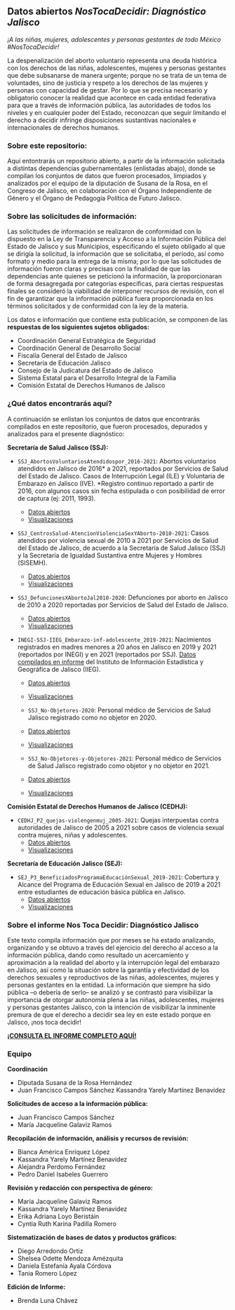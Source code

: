 ## Datos abiertos *NosTocaDecidir: Diagnóstico Jalisco*

*¡A las niñas, mujeres, adolescentes y personas gestantes de todo México #NosTocaDecidir!*

La despenalización del aborto voluntario representa una deuda histórica con los derechos de las niñas, adolescentes, mujeres y personas gestantes que debe subsanarse de manera urgente; porque no se trata de un tema de voluntades, sino de justicia y respeto a los derechos de las mujeres y personas con capacidad de gestar. Por lo que se precisa necesario y obligatorio conocer la realidad que acontece en cada entidad federativa para que a través de información pública, las autoridades de todos los niveles y en cualquier poder del Estado, reconozcan que seguir limitando el derecho a decidir infringe disposiciones sustantivas nacionales e internacionales de derechos humanos.

### Sobre este repositorio: 
Aquí entontrarás un repositorio abierto, a partir de la información solicitada a distintas dependencias gubernamentales (enlistadas abajo), donde se compilan los conjuntos de datos que fueron procesados, limpiados y analizados por el equipo de la diputación de Susana de la Rosa, en el Congreso de Jalisco, en colaboración con el Órgano Independiente de Género y el Órgano de Pedagogía Política de Futuro Jalisco.

### Sobre las solicitudes de información:
Las solicitudes de información se realizaron de conformidad con lo dispuesto en la Ley de Transparencia y Acceso a la Información Pública del Estado de Jalisco y sus Municipios, especificando el sujeto obligado al que se dirigía la solicitud, la información que se solicitaba, el período, así como formato y medio para la entrega de la misma; por lo que las solicitudes de información fueron claras y precisas con la finalidad de que las dependencias ante quienes se peticionó la información, la proporcionaran de forma desagregada por categorías específicas, para ciertas respuestas finales se consideró la viabilidad de interponer recursos de revisión, con el fin de garantizar que la información pública fuera proporcionada en los términos solicitados y de conformidad con la ley de la materia.

Los datos e información que contiene esta publicación, se componen de las **respuestas de los siguientes sujetos obligados:** 
- Coordinación General Estratégica de Seguridad
- Coordinación General de Desarrollo Social
- Fiscalía General del Estado de Jalisco
- Secretaría de Educación Jalisco
- Consejo de la Judicatura del Estado de Jalisco
- Sistema Estatal para el Desarrollo Integral de la Familia
- Comisión Estatal de Derechos Humanos de Jalisco

###  ¿Qué datos encontrarás aquí?
A continuación se enlistan los conjuntos de datos que encontrarás compilados en este repositorio, que fueron procesados, depurados y analizados para el presente diagnóstico:

 **Secretaría de Salud Jalisco (SSJ):**
 - `SSJ_AbortosVoluntariosAtendidospor_2016-2021`: 
Abortos voluntarios atendidos en Jalisco de 2016* a 2021, reportados por Servicios de Salud del Estado de Jalisco. Casos de Interrupción Legal (ILE) y Voluntaria de Embarazo en Jalisco (IVE).
*Registro continuo reportado a partir de 2016, con algunos casos sin fecha estipulada o con posibilidad de error de captura (ej: 2011, 1993).
	- [Datos abiertos](https://github.com/Futuro-Jalisco/datos-nostocadecidir/blob/main/datos/SSJ_AbortosVoluntariosAtendidospor_2016-2021_06.csv)
	- [Visualizaciones](https://public.tableau.com/views/SSJ_AbortosVoluntariosAtendidospor_02/SSJ_AbortosVoluntariosAtendidospor_02?:language=en-US&:display_count=n&:origin=viz_share_link) 

 - `SSJ_CentrosSalud-AtencionViolenciaSexYAborto-2010-2021`: Casos atendidos por violencia sexual de 2010 a 2021 por Servicios de Salud del Estado de Jalisco, de acuerdo a la Secretaría de Salud Jalisco (SSJ) y la Secretaría de Igualdad Sustantiva entre Mujeres y Hombres (SISEMH).
	- [Datos abiertos](https://github.com/Futuro-Jalisco/datos-nostocadecidir/blob/main/datos/SSJ_CentrosSalud-AtencionViolenciaSexYAborto-2010-2021_10.xlsx)
	- [Visualizaciones](https://public.tableau.com/views/SSJ_CentrosSalud-AtencionViolenciaSexYAborto2010-2021_02/CentrosSalud-AtencinViolenciaSexYAborto2010-2021_02-seleccion?:language=en-US&:display_count=n&:origin=viz_share_link)

 - `SSJ_DefuncionesXAbortoJal2010-2020`:
Defunciones por aborto en Jalisco de 2010 a 2020 reportadas por Servicios de Salud del Estado de Jalisco.
	- [Datos abiertos](https://github.com/Futuro-Jalisco/datos-nostocadecidir/blob/main/datos/SSJ_DefuncionesXAbortoJal2010-2020_01.csv)
	- [Visualizaciones](https://public.tableau.com/views/Salud_DefuncionesXAbortoJal2010-2020_01/Salud_DefuncionesXAbortoJal2010-2020_01?:language=en-US&:display_count=n&:origin=viz_share_link) 

 - `INEGI-SSJ-IIEG_Embarazo-inf-adolescente_2019-2021`:
Nacimientos registrados en madres menores a 20 años en Jalisco en 2019 y 2021 (reportados por INEGI) y en 2021 (reportados por SSJ). [Datos compilados en informe](https://iieg.gob.mx/ns/wp-content/uploads/2022/02/EmbarazoAdolescenteJalisco2010-2021.pdf) del Instituto de Información Estadística y Geográfica de Jalisco (IIEG).
	- [Datos abiertos](https://github.com/Futuro-Jalisco/datos-nostocadecidir/blob/main/datos/INEGI-SSJ-IIEG_Embarazo-inf-adolescente_2019-2021.csv)
	- [Visualizaciones](https://public.tableau.com/views/IIEG_Embarazo-inf-adolescente-menores20_2019-2021_01/Dashboard1?:language=en-US&:display_count=n&:origin=viz_share_link)

	- `SSJ_No-Objetores-2020`:
Personal médico de Servicios de Salud Jalisco registrado como no objetor en 2020.
	- [Datos abiertos](https://github.com/Futuro-Jalisco/datos-nostocadecidir/blob/main/datos/SSJ_No-Objetores-2020.csv)
	- [Visualizaciones](https://public.tableau.com/views/Igualdad_NoObjetoresConciencia2020/IgualdadSalud_NoObjetoresConciencia2020?:language=en-US&:display_count=n&:origin=viz_share_link) 

	 - `SSJ_No-Objetores-y-Objetores-2021`:
Personal médico de Servicios de Salud Jalisco registrado como objetor y no objetor en 2021.
	- [Datos abiertos](https://github.com/Futuro-Jalisco/datos-nostocadecidir/blob/main/datos/SSJ_No-Objetores-y-Objetores-2021.csv)
	- [Visualizaciones](https://public.tableau.com/views/Igualdad_ObjetoresConciencia2021_01/Igualdad_ObjetoresConciencia2021?:language=en-US&:display_count=n&:origin=viz_share_link) 


 **Comisión Estatal de Derechos Humanos de Jalisco (CEDHJ):**
 - `CEDHJ_P2_quejas-violengenmuj_2005-2021`: 
Quejas interpuestas contra autoridades de Jalisco de 2005 a 2021 sobre casos de violencia sexual contra mujeres, niñas y adolescentes.
	- [Datos abiertos](https://github.com/Futuro-Jalisco/datos-nostocadecidir/blob/main/datos/CEDHJ_P2_quejas-violengenmuj_2005-2021_02.csv)
	- [Visualizaciones](https://public.tableau.com/views/CEDHJ_P2_quejas-violengenmuj_2005-2021_01/CEDHJ_P2_quejas-violengenmuj_2005-2021_01?:language=en-US&:display_count=n&:origin=viz_share_link) 

 **Secretaría de Educación Jalisco (SEJ):**
 - `SEJ_P3_BeneficiadosProgramaEducaciónSexual_2019-2021`: 
Cobertura y Alcance del Programa de Educación Sexual en Jalisco de 2019 a 2021 entre estudiantes de educación básica pública en Jalisco.
	- [Datos abiertos](https://github.com/Futuro-Jalisco/datos-nostocadecidir/blob/main/datos/SEJ_P3_BeneficiadosProgramaEducaci%C3%B3nSexual_2019-2021_02.csv)
	- [Visualizaciones](https://public.tableau.com/views/SEP_P3_BeneficiadosProgramaEducacinSexual/SEP_P3_BeneficiadosProgramaEducacinSexual_01?:language=en-US&:display_count=n&:origin=viz_share_link)

### Sobre el informe Nos Toca Decidir: Diagnóstico Jalisco 
Este texto compila información que por meses se ha estado analizando, organizando y se obtuvo a través del ejercicio del derecho al acceso a la información pública, dando como resultado un acercamiento y aproximación a la realidad del aborto y la interrupción legal del embarazo en Jalisco, así como la situación sobre la garantía y efectividad de los derechos sexuales y reproductivos de las niñas, adolescentes, mujeres y personas gestantes en la entidad. La información que siempre ha sido pública –o debería de serlo– se analizó y se contrastó para visibilizar la importancia de otorgar autonomía plena a las niñas, adolescentes, mujeres y personas gestantes Jalisco, con la intención de visibilizar la inminente premura de que el derecho a decidir sea ley en este estado porque en Jalisco, ¡nos toca decidir!

[**¡CONSULTA EL INFORME COMPLETO AQUÍ!**](https://susanadelarosa.mx/encuentronacionalderechoadecidir-copy)
  

### Equipo
**Coordinación**
- Diputada Susana de la Rosa Hernández
- Juan Francisco Campos Sánchez Kassandra Yarely Martínez Benavidez

**Solicitudes de acceso a la información pública:**
- Juan Francisco Campos Sánchez
- María Jacqueline Galaviz Ramos  

**Recopilación de información, análisis y recursos de revisión:**
- Bianca América Enríquez López
- Kassandra Yarely Martínez Benavidez
- Alejandra Perdomo Fernández
- Pedro Daniel Isabeles Guerrero

**Revisión y redacción con perspectiva de género:**
- María Jacqueline Galaviz Ramos
- Kassandra Yarely Martínez Benavidez
- Erika Adriana Loyo Beristáin
- Cyntia Ruth Karina Padilla Romero

**Sistematización de bases de datos y productos gráficos:**
- Diego Arredondo Ortiz
- Shelsea Odette Mendoza Amézquita
- Daniela Estefanía Ayala Córdova
- Tania Romero López  

**Edición de Informe:**
- Brenda Luna Chávez